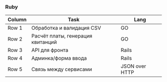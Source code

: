 ### Ruby
| Column | Task | Lang |
|----------|----------|----------|
| Row 1    | Обработка и валидация CSV   | GO   |
| Row 2    | Расчёт платы, генерация квитанций   | GO   |
| Row 3    | API для фронта  | Rails   |
| Row 4    | Админка/форма ввода  | Rails   |
| Row 5    | Связь между сервисами  | JSON over HTTP   |
